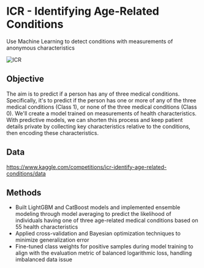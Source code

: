 # ICR - Identifying Age-Related Conditions
Use Machine Learning to detect conditions with measurements of anonymous characteristics

![ICR](https://github.com/user-attachments/assets/1a1329bf-5453-4d7a-8321-c3823117b0a8)

## Objective
The aim is to predict if a person has any of three medical conditions. Specifically, it's to predict if the person has one or more of any of the three medical conditions (Class 1), or none of the three medical conditions (Class 0). We'll create a model trained on measurements of health characteristics. With predictive models, we can shorten this process and keep patient details private by collecting key characteristics relative to the conditions, then encoding these characteristics.

## Data
https://www.kaggle.com/competitions/icr-identify-age-related-conditions/data

## Methods
-	Built LightGBM and CatBoost models and implemented ensemble modeling through model averaging to predict the likelihood of individuals having one of three age-related medical conditions based on 55 health characteristics
-	Applied cross-validation and Bayesian optimization techniques to minimize generalization error
-	Fine-tuned class weights for positive samples during model training to align with the evaluation metric of balanced logarithmic loss, handling imbalanced data issue
